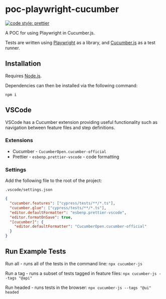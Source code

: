 # poc-playwright-cucumber

[![code style: prettier](https://img.shields.io/badge/code_style-prettier-ff69b4.svg?style=flat-square)](https://github.com/prettier/prettier)

A POC for using Playwright in Cucumber.js.

Tests are written using [Playwright](https://playwright.dev/docs/intro) as a library, and [Cucumber.js](https://cucumber.io/docs/guides/overview/) as a test runner.

## Installation

Requires [Node.js](https://nodejs.org/).

Dependencies can then be installed via the following command:

`npm i`

## VSCode

VSCode has a Cucumber extension providing useful functionality such as navigation between feature files and step definitions.

### Extensions

- Cucumber - `CucumberOpen.cucumber-official`
- Prettier - `esbenp.prettier-vscode` - code formatting

### Settings

Add the following file to the root of the project:

`.vscode/settings.json`

```JSON
{
  "cucumber.features": ["cypress/tests/**/*.ts"],
  "cucumber.glue": ["cypress/tests/**/*.ts"],
  "editor.defaultFormatter": "esbenp.prettier-vscode",
  "editor.formatOnSave": true,
  "[cucumber]": {
    "editor.defaultFormatter": "CucumberOpen.cucumber-official"
  }
}
```

## Run Example Tests

Run all - runs all of the tests in the command line:
`npx cucumber-js`

Run a tag - runs a subset of tests tagged in feature files:
`npx cucumber-js --tags "@api"`

Run headed - runs tests in the browser:
`npx cucumber-js --tags "@ui" headed`
